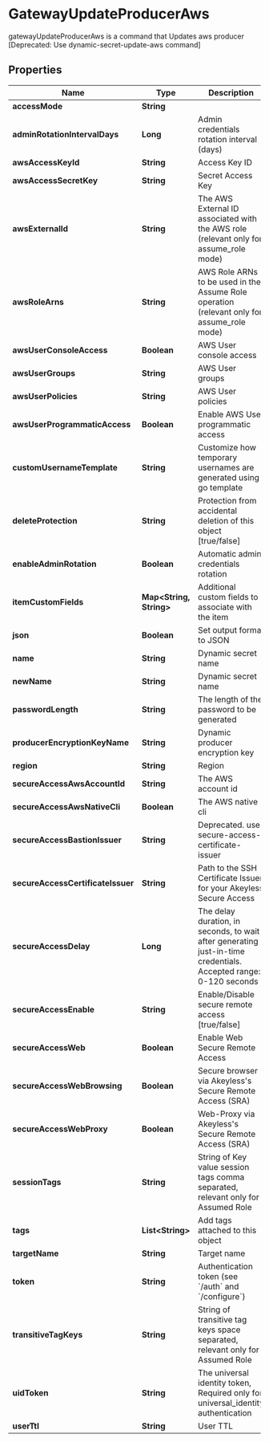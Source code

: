 

# GatewayUpdateProducerAws

gatewayUpdateProducerAws is a command that Updates aws producer [Deprecated: Use dynamic-secret-update-aws command]

## Properties

| Name | Type | Description | Notes |
|------------ | ------------- | ------------- | -------------|
|**accessMode** | **String** |  |  [optional] |
|**adminRotationIntervalDays** | **Long** | Admin credentials rotation interval (days) |  [optional] |
|**awsAccessKeyId** | **String** | Access Key ID |  [optional] |
|**awsAccessSecretKey** | **String** | Secret Access Key |  [optional] |
|**awsExternalId** | **String** | The AWS External ID associated with the AWS role (relevant only for assume_role mode) |  [optional] |
|**awsRoleArns** | **String** | AWS Role ARNs to be used in the Assume Role operation (relevant only for assume_role mode) |  [optional] |
|**awsUserConsoleAccess** | **Boolean** | AWS User console access |  [optional] |
|**awsUserGroups** | **String** | AWS User groups |  [optional] |
|**awsUserPolicies** | **String** | AWS User policies |  [optional] |
|**awsUserProgrammaticAccess** | **Boolean** | Enable AWS User programmatic access |  [optional] |
|**customUsernameTemplate** | **String** | Customize how temporary usernames are generated using go template |  [optional] |
|**deleteProtection** | **String** | Protection from accidental deletion of this object [true/false] |  [optional] |
|**enableAdminRotation** | **Boolean** | Automatic admin credentials rotation |  [optional] |
|**itemCustomFields** | **Map&lt;String, String&gt;** | Additional custom fields to associate with the item |  [optional] |
|**json** | **Boolean** | Set output format to JSON |  [optional] |
|**name** | **String** | Dynamic secret name |  |
|**newName** | **String** | Dynamic secret name |  [optional] |
|**passwordLength** | **String** | The length of the password to be generated |  [optional] |
|**producerEncryptionKeyName** | **String** | Dynamic producer encryption key |  [optional] |
|**region** | **String** | Region |  [optional] |
|**secureAccessAwsAccountId** | **String** | The AWS account id |  [optional] |
|**secureAccessAwsNativeCli** | **Boolean** | The AWS native cli |  [optional] |
|**secureAccessBastionIssuer** | **String** | Deprecated. use secure-access-certificate-issuer |  [optional] |
|**secureAccessCertificateIssuer** | **String** | Path to the SSH Certificate Issuer for your Akeyless Secure Access |  [optional] |
|**secureAccessDelay** | **Long** | The delay duration, in seconds, to wait after generating just-in-time credentials. Accepted range: 0-120 seconds |  [optional] |
|**secureAccessEnable** | **String** | Enable/Disable secure remote access [true/false] |  [optional] |
|**secureAccessWeb** | **Boolean** | Enable Web Secure Remote Access |  [optional] |
|**secureAccessWebBrowsing** | **Boolean** | Secure browser via Akeyless&#39;s Secure Remote Access (SRA) |  [optional] |
|**secureAccessWebProxy** | **Boolean** | Web-Proxy via Akeyless&#39;s Secure Remote Access (SRA) |  [optional] |
|**sessionTags** | **String** | String of Key value session tags comma separated, relevant only for Assumed Role |  [optional] |
|**tags** | **List&lt;String&gt;** | Add tags attached to this object |  [optional] |
|**targetName** | **String** | Target name |  [optional] |
|**token** | **String** | Authentication token (see &#x60;/auth&#x60; and &#x60;/configure&#x60;) |  [optional] |
|**transitiveTagKeys** | **String** | String of transitive tag keys space separated, relevant only for Assumed Role |  [optional] |
|**uidToken** | **String** | The universal identity token, Required only for universal_identity authentication |  [optional] |
|**userTtl** | **String** | User TTL |  [optional] |



